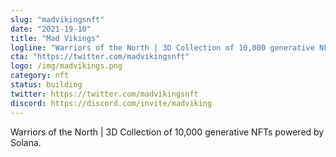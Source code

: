 ```yaml
---
slug: "madvikingsnft"
date: "2021-19-10"
title: "Mad Vikings"
logline: "Warriors of the North | 3D Collection of 10,000 generative NFTs powered by Solana."
cta: "https://twitter.com/madvikingsnft"
logo: /img/madvikings.png
category: nft
status: building
twitter: https://twitter.com/madvikingsnft
discord: https://discord.com/invite/madviking
---
```


Warriors of the North | 3D Collection of 10,000 generative NFTs powered by Solana.
